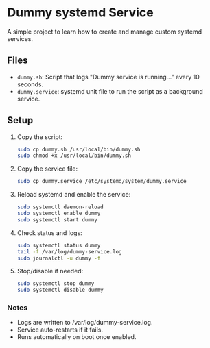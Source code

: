 # Dummy systemd Service

A simple project to learn how to create and manage custom systemd services.

## Files
- `dummy.sh`: Script that logs "Dummy service is running..." every 10 seconds.
- `dummy.service`: systemd unit file to run the script as a background service.

## Setup

1. Copy the script:
    ```bash
   sudo cp dummy.sh /usr/local/bin/dummy.sh
   sudo chmod +x /usr/local/bin/dummy.sh
    ```

2. Copy the service file:
    ```bash
    sudo cp dummy.service /etc/systemd/system/dummy.service
    ```
3. Reload systemd and enable the service:
    ```bash
    sudo systemctl daemon-reload
    sudo systemctl enable dummy
    sudo systemctl start dummy
    ```
4. Check status and logs:
    ```bash
    sudo systemctl status dummy
    tail -f /var/log/dummy-service.log
    sudo journalctl -u dummy -f
    ```
5. Stop/disable if needed:
    ```bash
    sudo systemctl stop dummy
    sudo systemctl disable dummy
    ```

### Notes
- Logs are written to /var/log/dummy-service.log.
- Service auto-restarts if it fails.
- Runs automatically on boot once enabled.